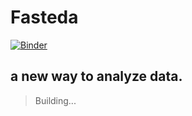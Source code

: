 # Fasteda
[![Binder](https://mybinder.org/badge_logo.svg)](https://mybinder.org/v2/gh/lkarjun/Fasteda/main)
## a new way to analyze data.

> Building...

